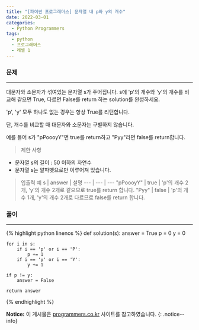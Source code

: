 ```yaml
---
title: "[파이썬 프로그래머스] 문자열 내 p와 y의 개수"
date: 2022-03-01
categories:
  - Python Programmers
tags:
  - python
  - 프로그래머스
  - 레벨 1
---
```


### 문제

---

대문자와 소문자가 섞여있는 문자열 s가 주어집니다. s에 'p'의 개수와 'y'의 개수를 비교해 같으면 True, 다르면 False를 return 하는 solution를 완성하세요.

'p', 'y' 모두 하나도 없는 경우는 항상 True를 리턴합니다.

단, 개수를 비교할 때 대문자와 소문자는 구별하지 않습니다.

예를 들어 s가 "pPoooyY"면 true를 return하고 "Pyy"라면 false를 return합니다.

> 제한 사항
- 문자열 s의 길이 : 50 이하의 자연수
- 문자열 s는 알파벳으로만 이루어져 있습니다.

> 입출력 예
s | answer | 설명
--- | --- | ---
"pPoooyY" | true | 'p'의 개수 2개, 'y'의 개수 2개로 같으므로 true를 return 합니다.
"Pyy" | false | 'p'의 개수 1개, 'y'의 개수 2개로 다르므로 false를 return 합니다.

### 풀이

---

{% highlight python linenos %}
def solution(s):
    answer = True
    p = 0
    y = 0
    
    for i in s:
        if i == 'p' or i == 'P':
            p += 1
        if i == 'y' or i == 'Y':
            y += 1
    
    if p != y:
        answer = False

    return answer
{% endhighlight %}

**Notice:** 이 게시물은 [programmers.co.kr](https://programmers.co.kr/learn/courses/30/lessons/12916) 사이트를 참고하였습니다.
{: .notice--info}